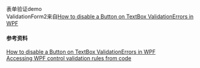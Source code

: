 ﻿表单验证demo    
ValidationForm2来自[How to disable a Button on TextBox ValidationErrors in WPF](https://www.wpfsharp.com/2012/02/03/how-to-disable-a-button-on-textbox-validationerrors-in-wpf/)   


#### 参考资料
[How to disable a Button on TextBox ValidationErrors in WPF](https://www.wpfsharp.com/2012/02/03/how-to-disable-a-button-on-textbox-validationerrors-in-wpf/)   
[Accessing WPF control validation rules from code](https://stackoverflow.com/questions/4274322/accessing-wpf-control-validation-rules-from-code)    